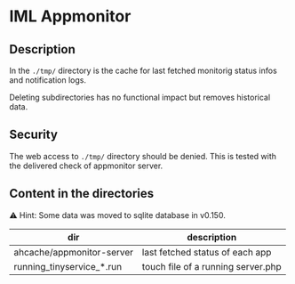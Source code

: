 # IML Appmonitor #

## Description ##

In the `./tmp/` directory is the cache for last fetched monitorig status infos
and notification logs.

Deleting subdirectories has no functional impact but removes historical data.

## Security ##

The web access to `./tmp/` directory should be denied.
This is tested with the delivered check of appmonitor server.

## Content in the directories ##

⚠️ Hint: Some data was moved to sqlite database in v0.150.

| dir                              | description
|---                               |---
|ahcache/appmonitor-server         |last fetched status of each app
|running_tinyservice_*.run         |touch file of a running server.php
